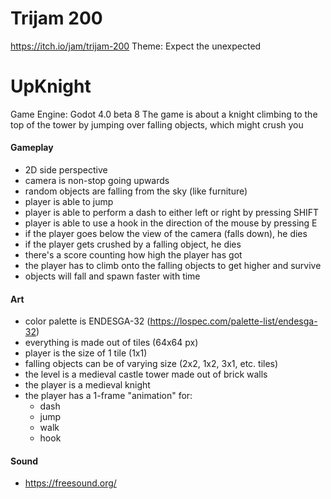 # Trijam 200
https://itch.io/jam/trijam-200
Theme: Expect the unexpected

# UpKnight

Game Engine: Godot 4.0 beta 8
The game is about a knight climbing to the top of the tower by jumping over falling objects, which might crush you

#### Gameplay

- 2D side perspective
- camera is non-stop going upwards
- random objects are falling from the sky (like furniture)
- player is able to jump
- player is able to perform a dash to either left or right by pressing SHIFT
- player is able to use a hook in the direction of the mouse by pressing E
- if the player goes below the view of the camera (falls down), he dies
- if the player gets crushed by a falling object, he dies
- there's a score counting how high the player has got
- the player has to climb onto the falling objects to get higher and survive
- objects will fall and spawn faster with time

#### Art
- color palette is ENDESGA-32 (https://lospec.com/palette-list/endesga-32)
- everything is made out of tiles (64x64 px)
- player is the size of 1 tile (1x1)
- falling objects can be of varying size (2x2, 1x2, 3x1, etc. tiles)
- the level is a medieval castle tower made out of brick walls
- the player is a medieval knight
- the player has a 1-frame "animation" for:
	- dash
	- jump
	- walk
	- hook

#### Sound
- https://freesound.org/
